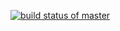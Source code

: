 [![build status of master](https://app.travis-ci.com/jlora23/HW_4.svg?branch=HW05a_Mocking)](https://app.travis-ci.com/jlora23/HW_4)